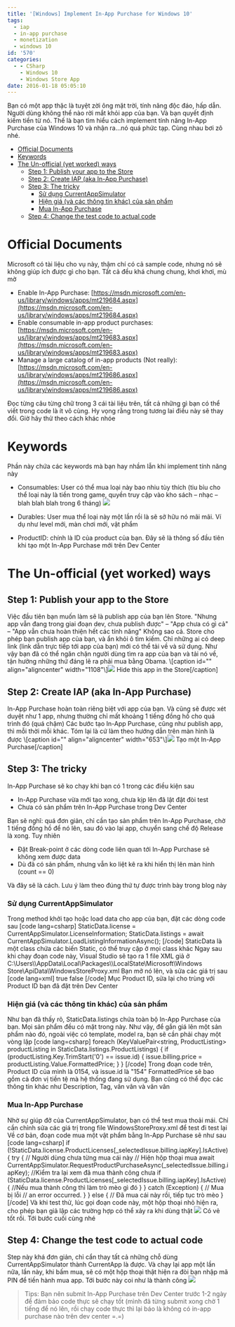 ```yaml
---
title: '[Windows] Implement In-App Purchase for Windows 10'
tags:
  - iap
  - in-app purchase
  - monetization
  - windows 10
id: '570'
categories:
  - - CSharp
    - Windows 10
    - Windows Store App
date: 2016-01-18 05:05:10
---
```


Bạn có một app thặc là tuyệt zời ông mặt trời, tính năng độc đáo, hấp dẫn. Người dùng không thể nào rời mắt khỏi app của bạn. Và bạn quyết định kiếm tiền từ nó. Thế là bạn tìm hiểu cách implement tính năng In-App Purchase của Windows 10 và nhận ra…nó quá phức tạp. Cùng nhau bơi zô nhé.
<!-- more -->
*   [Official Documents](#official-documents)
*   [Keywords](#keywords)
*   [The Un-official (yet worked) ways](#the-un-official-yet-worked-ways)
    *   [Step 1: Publish your app to the Store](#step-1-publish-your-app-to-the-store)
    *   [Step 2: Create IAP (aka In-App Purchase)](#step-2-create-iap-aka-in-app-purchase)
    *   [Step 3: The tricky](#step-3-the-tricky)
        *   [Sử dụng CurrentAppSimulator](#sử-dụng-currentappsimulator)
        *   [Hiện giá (và các thông tin khác) của sản phẩm](#hiện-giá-và-các-thông-tin-khác-của-sản-phẩm)
        *   [Mua In-App Purchase](#mua-in-app-purchase)
    *   [Step 4: Change the test code to actual code](#step-4-change-the-test-code-to-actual-code)

# Official Documents

Microsoft có tài liệu cho vụ này, thậm chí có cả sample code, nhưng nó sẽ không giúp ích được gì cho bạn. Tất cả đều khá chung chung, khơi khơi, mù mờ

*   Enable In-App Purchase: [https://msdn.microsoft.com/en-us/library/windows/apps/mt219684.aspx](https://msdn.microsoft.com/en-us/library/windows/apps/mt219684.aspx)
*   Enable consumable in-app product purchases: [https://msdn.microsoft.com/en-us/library/windows/apps/mt219683.aspx](https://msdn.microsoft.com/en-us/library/windows/apps/mt219683.aspx)
*   Manage a large catalog of in-app products (Not really): [https://msdn.microsoft.com/en-us/library/windows/apps/mt219686.aspx](https://msdn.microsoft.com/en-us/library/windows/apps/mt219686.aspx)

Đọc từng câu từng chữ trong 3 cái tài liệu trên, tất cả những gì bạn có thể viết trong code là ít vô cùng. Hy vọng rằng trong tương lai điều này sẽ thay đổi. Giờ hãy thử theo cách khác nhóe

# Keywords

Phần này chứa các keywords mà bạn hay nhầm lẫn khi implement tính năng này

*   Consumables: User có thể mua loại này bao nhiu tùy thích (tiu bỉu cho thể loại này là tiền trong game, quyền truy cập vào kho sách – nhạc – blah blah blah trong 6 tháng) ![](https://farm2.staticflickr.com/1479/24372150901_025d567d60_o.png)
    
*   Durables: User mua thể loại này một lần rồi là sẽ sở hữu nó mãi mãi. Ví dụ như level mới, màn chơi mới, vật phẩm
    
*   ProductID: chính là ID của product của bạn. Đây sẽ là thông số đầu tiên khi tạo một In-App Purchase mới trên Dev Center

# The Un-official (yet worked) ways

## Step 1: Publish your app to the Store

Việc đầu tiên bạn muốn làm sẽ là publish app của bạn lên Store. "Nhưng app vẫn đang trong giai đoạn dev, chưa publish được" – "App chưa có gì cả" – "App vẫn chưa hoàn thiện hết các tính năng" Không sao cả. Store cho phép bạn publish app của bạn, và ẩn khỏi ô tìm kiếm. Chỉ những ai có deep link (link dẫn trực tiếp tới app của bạn) mới có thể tải về và sử dụng. Như vậy bạn đã có thể ngăn chặn người dùng tìm ra app của bạn và tải nó về, tận hưởng những thứ đáng lẽ ra phải mua bằng Obama. \\\[caption id="" align="aligncenter" width="1108"\\\]![](https://farm2.staticflickr.com/1563/24454812865_46046851ea_o.png) Hide this app in the Store\[/caption\]

## Step 2: Create IAP (aka In-App Purchase)

In-App Purchase hoàn toàn riêng biệt với app của bạn. Và cũng sẽ được xét duyệt như 1 app, nhưng thường chỉ mất khoảng 1 tiếng đồng hồ cho quá trình đó (quá chậm) Các bước tạo In-App Purchase, cũng như publish app, thì mỗi thời mỗi khác. Tóm lại là cứ làm theo hướng dẫn trên màn hình là được \\\[caption id="" align="aligncenter" width="653"\\\]![](https://farm2.staticflickr.com/1538/24087084229_5b67cc60ea_o.png) Tạo một In-App Purchase\[/caption\]

## Step 3: The tricky

In-App Purchase sẽ ko chạy khi bạn có 1 trong các điều kiện sau

*   In-App Purchase vừa mới tạo xong, chưa kịp lên đã lật đật đòi test
*   Chưa có sản phẩm trên In-App Purchase trong Dev Center

Bạn sẽ nghĩ: quá đơn giản, chỉ cần tạo sản phẩm trên In-App Purchase, chờ 1 tiếng đồng hồ để nó lên, sau đó vào lại app, chuyển sang chế độ Release là xong. Tuy nhiên

*   Đặt Break-point ở các dòng code liên quan tới In-App Purchase sẽ không xem được data
*   Dù đã có sản phẩm, nhưng vẫn ko liệt kê ra khi hiển thị lên màn hình (count == 0)

Và đây sẽ là cách. Lưu ý làm theo đúng thứ tự được trình bày trong blog này

### Sử dụng CurrentAppSimulator

Trong method khởi tạo hoặc load data cho app của bạn, đặt các dòng code sau \[code lang=csharp\] StaticData.license = CurrentAppSimulator.LicenseInformation; StaticData.listings = await CurrentAppSimulator.LoadListingInformationAsync(); \[/code\] StaticData là một class chứa các biến Static, có thể truy cập ở mọi class khác Ngay sau khi chạy đoạn code này, Visual Studio sẽ tạo ra 1 file XML giả ở C:\\Users\\\\AppData\\Local\\Packages\\\\LocalState\\Microsoft\\Windows Store\\ApiData\\WindowsStoreProxy.xml Bạn mở nó lên, và sửa các giá trị sau \[code lang=xml\] <App> <IsActive>true</IsActive> <IsTrial>false</IsTrial> </App> \[/code\] Mục Product ID, sửa lại cho trùng với Product ID bạn đã đặt trên Dev Center

### Hiện giá (và các thông tin khác) của sản phẩm

Như bạn đã thấy rõ, StaticData.listings chứa toàn bộ In-App Purchase của bạn. Mọi sản phẩm đều có mặt trong này. Như vậy, để gắn giá lên một sản phẩm nào đó, ngoài việc có template, model ra, bạn sẽ cần phải chạy một vòng lặp \[code lang=csharp\] foreach (KeyValuePair<string, ProductListing> productListing in StaticData.listings.ProductListings) { if (productListing.Key.TrimStart('0') == issue.id) { issue.billing.price = productListing.Value.FormattedPrice; } } \[/code\] Trong đoạn code trên, Product ID của mình là 0154, và issue.id là "154" FormattedPrice sẽ bao gồm cả đơn vị tiền tệ mà hệ thống đang sử dụng. Bạn cũng có thể đọc các thông tin khác như Description, Tag, vân vân và vân vân

### Mua In-App Purchase

Nhờ sự giúp đỡ của CurrentAppSimulator, bạn có thể test mua thoải mái. Chỉ cần chỉnh sửa các giá trị trong file WindowsStoreProxy.xml để test đi test lại Về cơ bản, đoạn code mua một vật phẩm bằng In-App Purchase sẽ như sau \[code lang=csharp\] if (!StaticData.license.ProductLicenses\[\_selectedIssue.billing.iapKey\].IsActive) { try { // Người dùng chưa từng mua cái này // Hiện hộp thoại mua await CurrentAppSimulator.RequestProductPurchaseAsync(\_selectedIssue.billing.iapKey); //Kiểm tra lại xem đã mua thành công chưa if (StaticData.license.ProductLicenses\[\_selectedIssue.billing.iapKey\].IsActive) { //Nếu mua thành công thì làm trò mèo gì đó } } catch (Exception) { // Mua bị lỗi // an error occurred. } } else { // Đã mua cái này rồi, tiếp tục trò mèo } \[/code\] Và khi test thử, lúc gọi đoạn code này, một hộp thoại nhỏ hiện ra, cho phép bạn giả lập các trường hợp có thể xảy ra khi dùng thật ![](https://farm2.staticflickr.com/1616/23825747414_ddb694db19_o.png) Có vẻ tốt rồi. Tới bước cuối cùng nhé

## Step 4: Change the test code to actual code

Step này khá đơn giản, chỉ cẩn thay tất cả những chỗ dùng CurrentAppSimulator thành CurrentApp là được. Và chạy lại app một lần nữa, lần này, khi bấm mua, sẽ có một hộp thoại thật hiện ra đòi bạn nhập mã PIN để tiến hành mua app. Tới bước này coi như là thành công ![](https://farm2.staticflickr.com/1461/23829331723_6f852496b8_o.png)

> Tips: Bạn nên submit In-App Purchase trên Dev Center trước 1-2 ngày để đảm bảo code thực sẽ chạy tốt (mình đã từng submit xong chờ 1 tiếng để nó lên, rồi chạy code thực thì lại báo là không có in-app purchase nào trên dev center =.=)